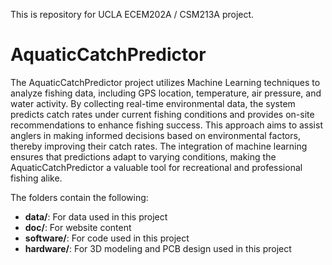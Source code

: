 This is repository for UCLA ECEM202A / CSM213A project.

# AquaticCatchPredictor

The AquaticCatchPredictor project utilizes Machine Learning techniques to analyze fishing data, including GPS location, temperature, air pressure, and water activity. By collecting real-time environmental data, the system predicts catch rates under current fishing conditions and provides on-site recommendations to enhance fishing success. This approach aims to assist anglers in making informed decisions based on environmental factors, thereby improving their catch rates. The integration of machine learning ensures that predictions adapt to varying conditions, making the AquaticCatchPredictor a valuable tool for recreational and professional fishing alike.


The folders contain the following:

- **data/**: For data used in this project
- **doc/**: For website content
- **software/**: For code used in this project
- **hardware/**: For 3D modeling and PCB design used in this project
